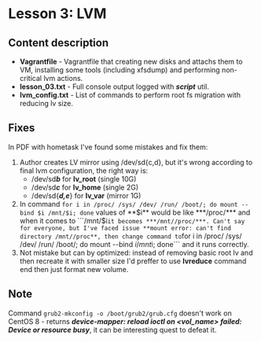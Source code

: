 # Lesson 3: LVM

## Content description

  - **Vagrantfile** - Vagrantfile that creating new disks and attachs them to VM, installing some tools (including xfsdump) and performing non-critical lvm actions. 
  - **lesson_03.txt** - Full console output logged with ***script*** util.
  - **lvm_config.txt** - List of commands to perform root fs migration with reducing lv size.

## Fixes

In PDF with hometask I've found some mistakes and fix them:
  1. Author creates LV mirror using /dev/sd{c,d}, but it's wrong according to final lvm configuration, the right way is:
      - /dev/sd***b*** for **lv_root** (single 10G)
      - /dev/sd***c*** for **lv_home** (single 2G)
      - /dev/sd{***d,e***} for **lv_var** (mirror 1G)
  2. In command ```for i in /proc/ /sys/ /dev/ /run/ /boot/; do mount --bind $i /mnt/$i; done``` values of **$i** would be like ***/proc/*** and when it comes to ```/mnt/$i``` it becomes ***/mnt//proc/***.
  Can't say for everyone, but I've faced issue **mount error: can't find directory /mnt//proc**, then change command to ```for i in /proc/ /sys/ /dev/ /run/ /boot/; do mount --bind $i /mnt$i; done``` and it runs correctly.
  3. Not mistake but can by optimized: instead of removing basic root lv and then recreate it with smaller size I'd preffer to use **lvreduce** command end then just format new volume.

## Note
Command ```grub2-mkconfig -o /boot/grub2/grub.cfg``` doesn't work on CentOS 8 - returns ***device-mapper: reload ioctl on <vol_name> failed: Device or resource busy***, it can be interesting quest to defeat it.
